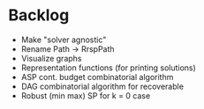 # Backlog
- Make "solver agnostic"
- Rename Path -> RrspPath
- Visualize graphs
- Representation functions (for printing solutions)
- ASP cont. budget combinatorial algorithm
- DAG combinatorial algorithm for recoverable
- Robust (min max) SP for k = 0 case
